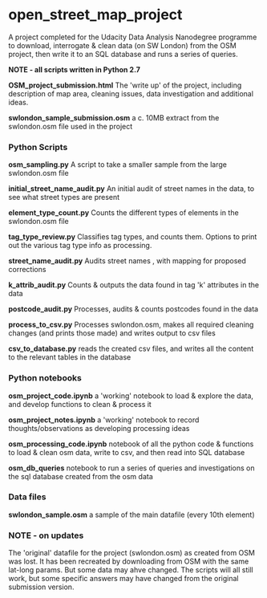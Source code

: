 # open_street_map_project
A project completed for the Udacity Data Analysis Nanodegree programme to download, interrogate & clean data (on SW London) from the OSM project, 
then write it to an SQL database and runs a series of queries.

**NOTE - all scripts written in Python 2.7**


**OSM_project_submission.html**
The 'write up' of the project, including description of map area, cleaning issues, data investigation and additional ideas.

**swlondon_sample_submission.osm** a c. 10MB extract from the swlondon.osm file used in the project 

### Python Scripts
**osm_sampling.py** 
A script to take a smaller sample from the large swlondon.osm file

**initial_street_name_audit.py** 
An initial audit of street names in the data, to see what street types are present

**element_type_count.py** 
Counts the different types of elements in the swlondon.osm file

**tag_type_review.py** 
Classifies tag types, and counts them. Options to print out the various tag type info as processing.

**street_name_audit.py** 
Audits street names , with mapping for proposed corrections

**k_attrib_audit.py**
Counts & outputs the data found  in tag 'k' attributes in the data

**postcode_audit.py**
Processes, audits & counts postcodes found in the data

**process_to_csv.py**
Processes swlondon.osm, makes all required cleaning changes (and prints those made) and writes output to csv files

**csv_to_database.py**
reads the created csv files, and writes all the content to the relevant tables in the database

### Python notebooks
**osm_project_code.ipynb**
a 'working' notebook to load & explore the data, and develop functions to clean & process it

**osm_project_notes.ipynb**
a 'working' notebook to record thoughts/observations as developing processing ideas

**osm_processing_code.ipynb**
notebook of all the python code & functions to load & clean osm data, write to csv, and then read into SQL database

**osm_db_queries**
notebook to run a series of queries and investigations on the sql database created from the osm data

### Data files

**swlondon_sample.osm** 
a sample of the main datafile (every 10th element)


### NOTE - on updates
The 'original' datafile for the project (swlondon.osm) as created from OSM was lost. It has been recreated by downloading from OSM with the same lat-long params. But some data may ahve changed. The scripts will all still work, but some specific answers may have changed from the original submission version.
